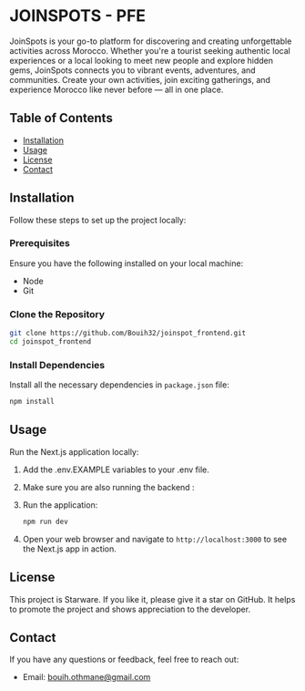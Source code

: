 # JOINSPOTS - PFE

JoinSpots is your go-to platform for discovering and creating unforgettable activities across Morocco. Whether you're a tourist seeking authentic local experiences or a local looking to meet new people and explore hidden gems, JoinSpots connects you to vibrant events, adventures, and communities. Create your own activities, join exciting gatherings, and experience Morocco like never before — all in one place.

## Table of Contents

- [Installation](#installation)
- [Usage](#usage)
- [License](#license)
- [Contact](#contact)

## Installation

Follow these steps to set up the project locally:

### Prerequisites

Ensure you have the following installed on your local machine:

- Node
- Git

### Clone the Repository

```bash
git clone https://github.com/Bouih32/joinspot_frontend.git
cd joinspot_frontend
```

### Install Dependencies

Install all the necessary dependencies in `package.json` file:

```bash
npm install
```

## Usage

Run the Next.js application locally:

1. Add the .env.EXAMPLE variables to your .env file.
2. Make sure you are also running the backend :
3. Run the application:

   ```bash
   npm run dev
   ```

4. Open your web browser and navigate to `http://localhost:3000` to see the Next.js app in action.

## License

This project is Starware. If you like it, please give it a star on GitHub. It helps to promote the project and shows appreciation to the developer.

## Contact

If you have any questions or feedback, feel free to reach out:

- Email: bouih.othmane@gmail.com
